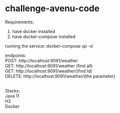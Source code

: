# challenge-avenu-code
Requirements:
1. have docker installed
2. have docker-compose installed

running the service: docker-compose up -d

endpoints:
<br /> POST: http://localhost:9091/weather
<br /> GET: http://localhost:9091/weather (find all)
<br /> GET: http://localhost:9091/weather/(find Id)
<br /> DELETE: http://localhost:9091/weather/(the parameter)

<br /> Stacks:
<br /> Java 11
<br /> H2
<br /> Docker
